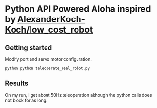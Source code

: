 # Python API Powered Aloha inspired by [AlexanderKoch-Koch/low_cost_robot](https://github.com/AlexanderKoch-Koch/low_cost_robot)

## Getting started

Modify port and servo motor configuration.

```bash
python python teleoperate_real_robot.py
```

## Results

On my run, I get about 50Hz teleoperation although the python calls does not block for as long.

